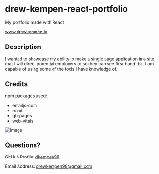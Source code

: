# drew-kempen-react-portfolio

My portfolio made with React

www.drewkempen.io

## Description

I wanted to showcase my ability to make a single page application in a site that I will direct potential employers to so they can see first-hand that I am capable of using some of the tools I have knowledge of.

## Credits

npm packages used:
- emailjs-com
- react
- gh-pages
- web-vitals

![image](https://user-images.githubusercontent.com/25507661/178170465-5da29545-cdca-4497-93aa-70da05450b2e.png)

## Questions?

GitHub Profile: [dkempen98](github.com/dkempen98)

Email Address: drewkempen98@gmail.com

